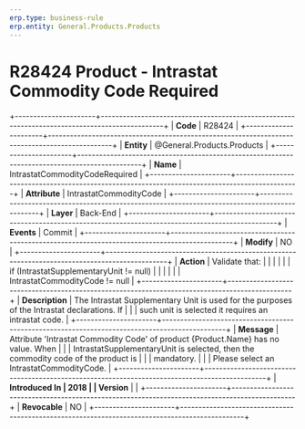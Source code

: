 ```yaml
---
erp.type: business-rule
erp.entity: General.Products.Products
---
```


# R28424 Product - Intrastat Commodity Code Required
+----------------------+-----------------------------------------------------------------------------------------------+
| **Code**             | R28424                                                                                        |
+----------------------+-----------------------------------------------------------------------------------------------+
| **Entity**           | @General.Products.Products                                                                                       |
+----------------------+-----------------------------------------------------------------------------------------------+
| **Name**             | IntrastatCommodityCodeRequired                                                                |
+----------------------+-----------------------------------------------------------------------------------------------+
| **Attribute**        | IntrastatCommodityCode                                                                        |
+----------------------+-----------------------------------------------------------------------------------------------+
| **Layer**            | Back-End                                                                                      |
+----------------------+-----------------------------------------------------------------------------------------------+
| **Events**           | Commit                                                                                        |
+----------------------+-----------------------------------------------------------------------------------------------+
| **Modify**           | NO                                                                                            |
+----------------------+-----------------------------------------------------------------------------------------------+
| **Action**           | Validate that:                                                                                |
|                      |                                                                                               |
|                      | if (IntrastatSupplementaryUnit != null)                                                       |
|                      |                                                                                               |
|                      | IntrastatCommodityCode != null                                                                |
+----------------------+-----------------------------------------------------------------------------------------------+
| **Description**      | The Intrastat Supplementary Unit is used for the purposes of the Intrastat declarations. If   |
|                      | such unit is selected it requires an intrastat code.                                          |
+----------------------+-----------------------------------------------------------------------------------------------+
| **Message**          | Attribute \'Intrastat Commodity Code\' of product {Product.Name} has no value. When           |
|                      | IntrastatSupplementaryUnit is selected, then the commodity code of the product is             |
|                      | mandatory.                                                                                    |
|                      | Please select an IntrastatCommodityCode.                                                      |
+----------------------+-----------------------------------------------------------------------------------------------+
| **Introduced In      | 2018                                                                                          |
| Version**            |                                                                                               |
+----------------------+-----------------------------------------------------------------------------------------------+
| **Revocable**        | NO                                                                                            |
+----------------------+-----------------------------------------------------------------------------------------------+

  

  

  
